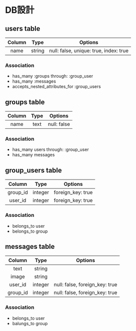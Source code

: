 # DB設計

## users table

| Column | Type   | Options                                  |
|:-----:|:------:|:----------------------------------------:|
| name  | string | null: false, unique: true, index: true   |

### Association
 * has_many :groups through: :group_user
 * has_many :messages
 * accepts_nested_attributes_for :group_users



## groups table

| Column | Type | Options     |
|:-----:|:----:|:-----------:|
| name  | text | null: false |

### Association
 * has_many users through: :group_user
 * has_many messages



## group_users table

| Column    | Type    | Options |
|:--------:|:-------:|:-------:|
| group_id | integer | foreign_key: true |
| user_id  | integer | foreign_key: true |

### Association
 * belongs_to user
 * belongs_to group



## messages table

| Column    | Type    | Options                        |
|:--------:|:-------:|:------------------------------:|
| text     | string  |                                |
| image    | string    |                                |
| user_id  | integer | null: false, foreign_key: true |
| group_id | integer | null: false, foreign_key: true |

### Association
 * belongs_to user
 * balungs_to group

